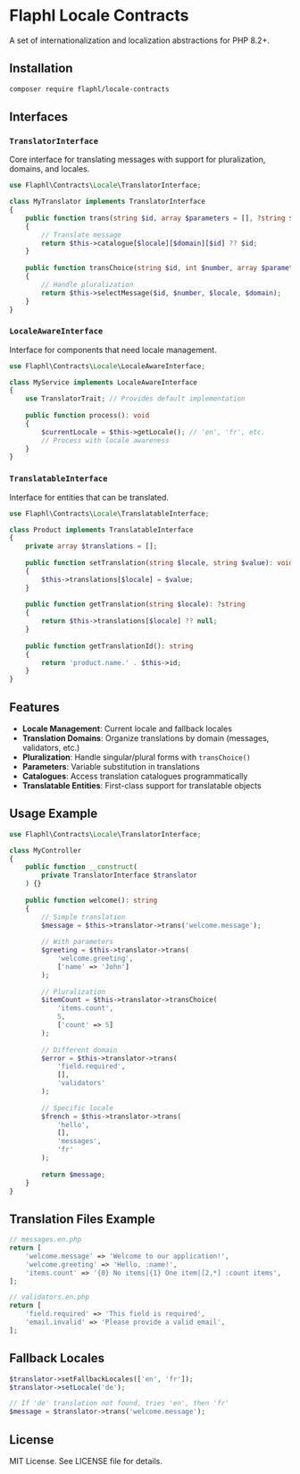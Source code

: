 # Flaphl Locale Contracts

A set of internationalization and localization abstractions for PHP 8.2+.

## Installation

```bash
composer require flaphl/locale-contracts
```

## Interfaces

### `TranslatorInterface`

Core interface for translating messages with support for pluralization, domains, and locales.

```php
use Flaphl\Contracts\Locale\TranslatorInterface;

class MyTranslator implements TranslatorInterface
{
    public function trans(string $id, array $parameters = [], ?string $domain = null, ?string $locale = null): string
    {
        // Translate message
        return $this->catalogue[$locale][$domain][$id] ?? $id;
    }
    
    public function transChoice(string $id, int $number, array $parameters = [], ?string $domain = null, ?string $locale = null): string
    {
        // Handle pluralization
        return $this->selectMessage($id, $number, $locale, $domain);
    }
}
```

### `LocaleAwareInterface`

Interface for components that need locale management.

```php
use Flaphl\Contracts\Locale\LocaleAwareInterface;

class MyService implements LocaleAwareInterface
{
    use TranslatorTrait; // Provides default implementation
    
    public function process(): void
    {
        $currentLocale = $this->getLocale(); // 'en', 'fr', etc.
        // Process with locale awareness
    }
}
```

### `TranslatableInterface`

Interface for entities that can be translated.

```php
use Flaphl\Contracts\Locale\TranslatableInterface;

class Product implements TranslatableInterface
{
    private array $translations = [];
    
    public function setTranslation(string $locale, string $value): void
    {
        $this->translations[$locale] = $value;
    }
    
    public function getTranslation(string $locale): ?string
    {
        return $this->translations[$locale] ?? null;
    }
    
    public function getTranslationId(): string
    {
        return 'product.name.' . $this->id;
    }
}
```

## Features

- **Locale Management**: Current locale and fallback locales
- **Translation Domains**: Organize translations by domain (messages, validators, etc.)
- **Pluralization**: Handle singular/plural forms with `transChoice()`
- **Parameters**: Variable substitution in translations
- **Catalogues**: Access translation catalogues programmatically
- **Translatable Entities**: First-class support for translatable objects

## Usage Example

```php
use Flaphl\Contracts\Locale\TranslatorInterface;

class MyController
{
    public function __construct(
        private TranslatorInterface $translator
    ) {}
    
    public function welcome(): string
    {
        // Simple translation
        $message = $this->translator->trans('welcome.message');
        
        // With parameters
        $greeting = $this->translator->trans(
            'welcome.greeting',
            ['name' => 'John']
        );
        
        // Pluralization
        $itemCount = $this->translator->transChoice(
            'items.count',
            5,
            ['count' => 5]
        );
        
        // Different domain
        $error = $this->translator->trans(
            'field.required',
            [],
            'validators'
        );
        
        // Specific locale
        $french = $this->translator->trans(
            'hello',
            [],
            'messages',
            'fr'
        );
        
        return $message;
    }
}
```

## Translation Files Example

```php
// messages.en.php
return [
    'welcome.message' => 'Welcome to our application!',
    'welcome.greeting' => 'Hello, :name!',
    'items.count' => '{0} No items|{1} One item|[2,*] :count items',
];

// validators.en.php
return [
    'field.required' => 'This field is required',
    'email.invalid' => 'Please provide a valid email',
];
```

## Fallback Locales

```php
$translator->setFallbackLocales(['en', 'fr']);
$translator->setLocale('de');

// If 'de' translation not found, tries 'en', then 'fr'
$message = $translator->trans('welcome.message');
```

## License

MIT License. See LICENSE file for details.
